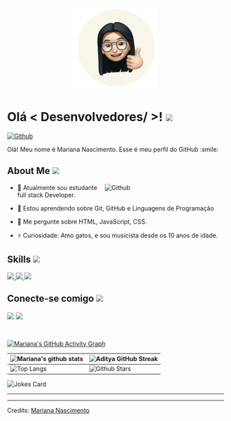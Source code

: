 <p align="center">
    <img width="200" src="https://github.com/Kathryn-Jie/Kathryn-Jie/blob/main/kathryn.png">
</p>

<h1> Olá < Desenvolvedores/ >! <img src = "https://raw.githubusercontent.com/MartinHeinz/MartinHeinz/master/wave.gif" width = 30px> </h1>
<p align='center'>
</p>

[![Github](https://img.shields.io/github/followers/marianacnascimento?label=Follow&style=social)](https://github.com/marianacnascimento)
    
<div size='20px'> Olá! Meu nome é Mariana Nascimento. Esse é meu perfil do GitHub :smile: 
</div>

<h2> About Me <img src = "https://media0.giphy.com/media/KDDpcKigbfFpnejZs6/giphy.gif?cid=ecf05e47oy6f4zjs8g1qoiystc56cu7r9tb8a1fe76e05oty&rid=giphy.gif" width = 100px></h2>

<img width="55%" align="right" alt="Github" src="https://raw.githubusercontent.com/onimur/.github/master/.resources/git-header.svg" />

- 🔭 Atualmente sou estudante full stack Developer.
  
- 🌱 Estou aprendendo sobre Git, GitHub e Linguagens de Programação
  
- 💬 Me pergunte sobre HTML, JavaScript, CSS.

- ⚡ Curiosidade: Amo gatos, e sou musicista desde os 10 anos de idade.

<h2> Skills <img src = "https://media2.giphy.com/media/QssGEmpkyEOhBCb7e1/giphy.gif?cid=ecf05e47a0n3gi1bfqntqmob8g9aid1oyj2wr3ds3mg700bl&rid=giphy.gif" width = 32px> </h2>
<a href= https://github.com/Aditya664?tab=repositories&q=&type=&language=javascript&sort= > <img width ='32px' src ='https://raw.githubusercontent.com/rahulbanerjee26/githubAboutMeGenerator/main/icons/javascript.svg'> </a>
<a href= https://github.com/Aditya664?tab=repositories&q=&type=&language=css&sort= > <img width ='32px' src ='https://raw.githubusercontent.com/rahulbanerjee26/githubAboutMeGenerator/main/icons/css.svg'> </a>
<a href= https://github.com/Aditya664?tab=repositories&q=&type=&language=html&sort= > <img width ='32px' src ='https://raw.githubusercontent.com/rahulbanerjee26/githubAboutMeGenerator/main/icons/html.svg'> </a>


<h2> Conecte-se comigo <img src='https://raw.githubusercontent.com/ShahriarShafin/ShahriarShafin/main/Assets/handshake.gif' width="100px"> </h2>
<a href = 'https://www.linkedin.com/in/mariana-cnascimento'> <img width = '32px' align= 'center' src="https://raw.githubusercontent.com/rahulbanerjee26/githubAboutMeGenerator/main/icons/linked-in-alt.svg"/></a>   
<a href = 'https://www.github.com/marianacnascimento'> <img width = '32px' align= 'center' src="https://raw.githubusercontent.com/rahulbanerjee26/githubAboutMeGenerator/main/icons/github.svg"/></a>
  
<br>
<br>
  <br>
  
[![Mariana's GitHub Activity Graph](https://activity-graph.herokuapp.com/graph?username=marianacnascimento&theme=tokyonight)](https://git.io/praveenscience)

| ![Mariana's github stats](https://github-readme-stats.vercel.app/api?username=marianacnascimento&show_icons=true&theme=tokyonight) | ![Aditya GitHub Streak](https://github-readme-streak-stats.herokuapp.com/?user=marianacnascimento&theme=tokyonight) |
| --- | --- |
| ![Top Langs](https://github-readme-stats.vercel.app/api/top-langs/?username=marianacnascimento&theme=tokyonight) | ![Github Stars](https://github-readme-stats.vercel.app/api?username=marianacnascimento&show_icons=true&locale=en&count_private=true&hide_rank=true&custom_title=My%20GitHub%20Stats&disable_animations=true&theme=tokyonight) |

![Jokes Card](https://readme-jokes.vercel.app/api?theme=tokyonight)


<hr size:"1">

-----
Credits: [Mariana Nascimento](https://github.com/marianacnascimento)

